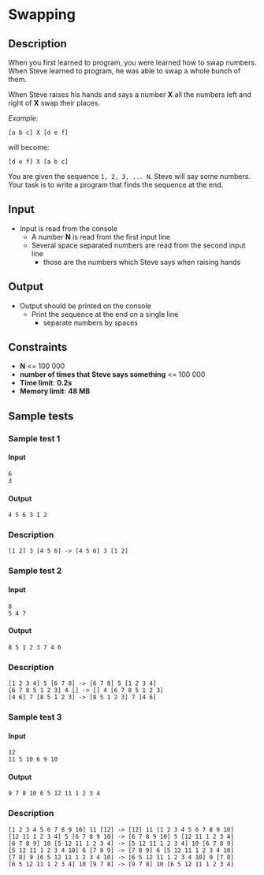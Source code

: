 # Swapping

## Description

When you first learned to program, you were learned how to swap numbers. When Steve learned to program, he was able to swap a whole bunch of them.

When Steve raises his hands and says a number **X** all the numbers left and right of **X** swap their places.

_Example:_

```
[a b c] X [d e f]
```

will become:

```
[d e f] X [a b c]
```

You are given the sequence `1, 2, 3, ... N`. Steve will say some numbers. Your task is to write a program that finds the sequence at the end.

## Input
- Input is read from the console
  - A number **N** is read from the first input line
  - Several space separated numbers are read from the second input line
    - those are the numbers which Steve says when raising hands

## Output
- Output should be printed on the console
  - Print the sequence at the end on a single line
    - separate numbers by spaces

## Constraints
- **N** <= 100 000
- **number of times that Steve says something** <= 100 000
- **Time limit**: **0.2s**
- **Memory limit**: **48 MB**

## Sample tests

### Sample test 1

#### Input
```
6
3
```

#### Output
```
4 5 6 3 1 2
```

### Description
```
[1 2] 3 [4 5 6] -> [4 5 6] 3 [1 2]
```

### Sample test 2

#### Input
```
8
5 4 7
```

#### Output
```
8 5 1 2 3 7 4 6
```

### Description
```
[1 2 3 4] 5 [6 7 8] -> [6 7 8] 5 [1 2 3 4]
[6 7 8 5 1 2 3] 4 [] -> [] 4 [6 7 8 5 1 2 3]
[4 6] 7 [8 5 1 2 3] -> [8 5 1 2 3] 7 [4 6]
```

### Sample test 3

#### Input
```
12
11 5 10 6 9 10
```

#### Output
```
9 7 8 10 6 5 12 11 1 2 3 4
```

### Description
```
[1 2 3 4 5 6 7 8 9 10] 11 [12] -> [12] 11 [1 2 3 4 5 6 7 8 9 10]
[12 11 1 2 3 4] 5 [6 7 8 9 10] -> [6 7 8 9 10] 5 [12 11 1 2 3 4]
[6 7 8 9] 10 [5 12 11 1 2 3 4] -> [5 12 11 1 2 3 4] 10 [6 7 8 9]
[5 12 11 1 2 3 4 10] 6 [7 8 9] -> [7 8 9] 6 [5 12 11 1 2 3 4 10]
[7 8] 9 [6 5 12 11 1 2 3 4 10] -> [6 5 12 11 1 2 3 4 10] 9 [7 8]
[6 5 12 11 1 2 3 4] 10 [9 7 8] -> [9 7 8] 10 [6 5 12 11 1 2 3 4]
```
